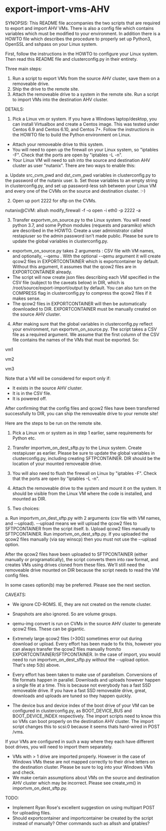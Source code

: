 # export-import-vms-AHV

SYNOPSIS:
This README file accompanies the two scripts that are required to export and import AHV VMs. There is also a config file which contains variables which must be modified to your environment. In addition there is a HOWTO file which describes the procedure to properly set up Python3, OpenSSL and sshpass on your Linux system.

First, follow the instructions in the HOWTO to configure your Linux system. Then read this README file and clusterconfig.py in their entirety.

Three main steps:
1. Run a script to export VMs from the source AHV cluster, save them on a removeable drive.
2. Ship the drive to the remote site.
3. Attach the removeable drive to a system in the remote site. Run a script to import VMs into the destination AHV cluster.

DETAILS:
1. Pick a Linux vm or system. If you have a Windows laptop/desktop, you can install Virtualbox and create a Centos image. This was tested under Centos 6.9 and Centos 6.10, and Centos 7+. Follow the instructions in the HOWTO file to build the Python environment on Linux.
* Attach your removeable drive to this system. 
* You will  need to open up the firewall on your Linux system, so "iptables -F". Check that the ports are open by "iptables -L -n".
* Your Linux VM will need to ssh into the source and destination AHV cluster as user "nutanix". There are two ways to enable this:

a. Update src_cvm_pwd and dst_cvm_pwd variables in clusterconfig.py to the password of the nutanix user.
b. Set those variables to an empty string in clusterconfig.py, and set up password-less ssh between your Linux VM and every one of the CVMs on the source and destination cluster. :-)

2. Open up port 2222 for sftp on the CVMs.

nutanix@CVM: allssh modify_firewall -f -o open -i eth0 -p 2222 -a

3. Transfer exportvm_on_source.py to the Linux system. You will need python 3.7, and some Python modules (requests and paramiko) which are described in the HOWTO. Create a user administrator called restapiuser so the admin password isn't made public. Please be sure to update the global variables in clusterconfig.py.
* exportvm_on_source.py takes 2 arguments : CSV file with VM names, and  optionally, --qemu . With the optional --qemu argument it will create qcow2 files in EXPORTCONTAINER which is exportcontainer by default.  Without this argument, it assumes that the qcow2 files are in EXPORTCONTAINER already.
* The script will now create json files describing each VM specified  in the CSV file (subject to the caveats below) in DIR, which is /root/source/export-import/output by default.  You can also turn on the COMPRESS flag in clusterconfig.py to compress the qcow2 files if it makes sense.
* The qcow2 files in EXPORTCONTAINER will then be automatically downloaded to DIR. EXPORTCONTAINER must be manually created on the source AHV cluster.

4. After making sure that the global variables in clusterconfig.py reflect your environment, run exportvm_on_source.py. The script takes a CSV file as a required argument. We assume that the first column of the CSV file contains the names of the VMs that must be exported. So:

vm1

vm2

vm3

Note that a VM will be considered for export only if:
* It exists in the source AHV cluster.
* It is in the CSV file.
* It is powered off.

After confirming that the config files and qcow2 files have been transferred successfully to DIR, you can ship the removeable drive to your remote site!

Here are the steps to be run on the remote site.
1. Pick a Linux vm or system as in step 1 earlier, same requirements for Python etc. 

2. Transfer importvm_on_dest_sftp.py to the Linux system. Create restapiuser as earlier. Please be sure to update the global variables in clusterconfig.py, including creating SFTPCONTAINER. DIR should be the location of your mounted removeable drive.

3. You will also need to flush the firewall on Linux by "iptables -F". Check that the ports are open by "iptables -L -n".

4. Attach the removeable drive to the system and mount it on the system. It should be visible from the Linux VM where the code is installed, and mounted as DIR.

5. Two choices:

a. Run importvm_on_dest_sftp.py with 2 arguments (csv file with VM names, and --upload). --upload means we will upload the qcow2  files to SFTPCONTAINER from the script itself.
b. Upload qcow2 files manually to SFTPCONTAINER. Run importvm_on_dest_sftp.py.  If you uploaded the qcow2 files manually (via say winscp) then you must not use the --upload option.

After the qcow2 files have been uploaded to SFTPCONTAINER (either manually or programatically), the script converts them into raw format, and creates VMs using drives cloned from these files. We'll still need the removeable drive mounted on DIR because the script needs to read the VM config files.

In some cases option(b) may be preferred. Please see the next section.

CAVEATS:
* We ignore CD-ROMS. IE, they are not created on the remote cluster. 
* Snapshots are also ignored. So are volume groups.
* qemu-img convert is run on CVMs in the source AHV cluster to generate qcow2 files. These can be gigantic.
* Extremely large qcow2 files (>30G) sometimes error out during download or upload. Every effort has been made to fix this, however you can always transfer the qcow2 files manually from/to EXPORTCONTAINER/SFTPCONTAINER. In the case of import, you would need to run importvm_on_dest_sftp.py *without* the --upload option. That's step 5(b) above.

* Every effort has been taken to make use of parallelism. Conversions of file formats happen in parallel. Downloads and uploads however happen a single file at a time. This is because not everybody has a fast SSD removeable drive. If you have a fast SSD removeable drive, great, downloads and uploads are tuned so they happen quickly. 
* The device bus and device index of the boot drive of your VM can be configured in clusterconfig.py, as BOOT_DEVICE_BUS and BOOT_DEVICE_INDEX respectively. The import scripts need to know this so VMs can boot properly on the destination AHV cluster. The import script changes this to scsi:0 because it seems thats hard-wired in POST /vms.

If your VMs are configured in such a way where they each have different boot drives, you will need to import them separately.
* VMs with > 1 drive are imported properly. However in the case of Windows VMs these are not mapped correctly to their drive letters on the destination cluster. Please be sure to log into your Windows VMs and check.
* We make certain assumptions about VMs on the source and destination AHV cluster which may be incorrect. Please see create_vm() in importvm_on_dest_sftp.py.

TODO:
* Implement Ryan Rose's excellent suggestion on using multipart POST for uploading files.
* Should exportcontainer and importcontainer be created by the script instead of manually? Other commands such as allssh and iptables?
